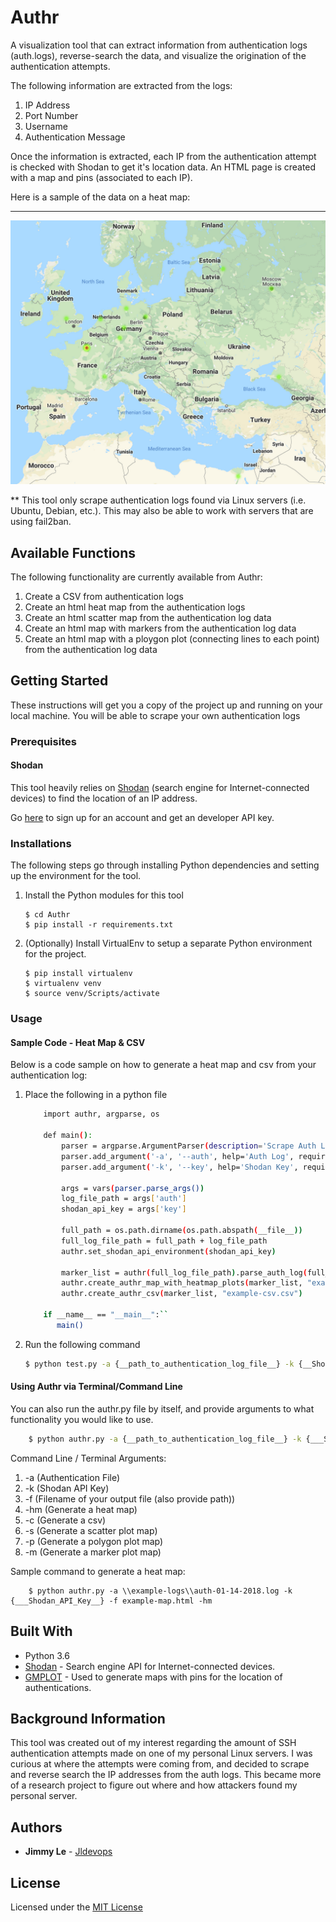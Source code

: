 # Authr

A visualization tool that can extract information from authentication logs (auth.logs), reverse-search the data, and visualize the origination of the authentication attempts. 

The following information are extracted from the logs:
1. IP Address
2. Port Number
3. Username
4. Authentication Message

Once the information is extracted, each IP from the authentication attempt is checked with Shodan to get it's location data.  An HTML page is created with a map and pins (associated to each IP).

Here is a sample of the data on a heat map: 
***
![Heat Map](https://raw.githubusercontent.com/JLDevOps/Authr/master/Documentation/Images/heatmap-authr.png)

** This tool only scrape authentication logs found via Linux servers (i.e. Ubuntu, Debian, etc.).  This may also be able to work with servers that are using fail2ban.

## Available Functions
The following functionality are currently available from Authr:
1. Create a CSV from authentication logs
2. Create an html heat map from the authentication logs 
3. Create an html scatter map from the authentication log data
4. Create an html map with markers from the authentication log data
5. Create an html map with a ploygon plot (connecting lines to each point) from the authentication log data

## Getting Started

These instructions will get you a copy of the project up and running on your local machine.  You will be able to scrape your own authentication logs

### Prerequisites

#### Shodan

This tool heavily relies on [Shodan](https://shodan.io/) (search engine for Internet-connected devices) to find the location of an IP address.

Go [here](https://account.shodan.io/login) to sign up for an account and get an developer API key.

### Installations

The following steps go through installing Python dependencies and setting up the environment for the tool.

1. Install the Python modules for this tool
    ```
    $ cd Authr
    $ pip install -r requirements.txt
    ```
2. (Optionally) Install VirtualEnv to setup a separate Python environment for the project.
    ```
    $ pip install virtualenv
    $ virtualenv venv
    $ source venv/Scripts/activate
    ```

### Usage

#### Sample Code - Heat Map & CSV
Below is a code sample on how to generate a heat map and csv from your authentication log:

1. Place the following in a python file
    ```bash
        import authr, argparse, os
         
        def main():
            parser = argparse.ArgumentParser(description='Scrape Auth Logs and Inserted into the DB')
            parser.add_argument('-a', '--auth', help='Auth Log', required=True)
            parser.add_argument('-k', '--key', help='Shodan Key', required=True)
    
            args = vars(parser.parse_args())
            log_file_path = args['auth']
            shodan_api_key = args['key']
            
            full_path = os.path.dirname(os.path.abspath(__file__))
            full_log_file_path = full_path + log_file_path
            authr.set_shodan_api_environment(shodan_api_key)
            
            marker_list = authr(full_log_file_path).parse_auth_log(full_log_file_path)
            authr.create_authr_map_with_heatmap_plots(marker_list, "example_map.html")
            authr.create_authr_csv(marker_list, "example-csv.csv")
        
        if __name__ == "__main__":``
           main()
    ```
2. Run the following command
    ```bash
    $ python test.py -a {__path_to_authentication_log_file__} -k {__Shodan_API_Key__}
    ```
#### Using Authr via Terminal/Command Line
You can also run the authr.py file by itself, and provide arguments to what functionality you would like to use.

```bash
    $ python authr.py -a {__path_to_authentication_log_file__} -k {___Shodan_API_Key__}
```

Command Line / Terminal Arguments:
1. -a (Authentication File)
2. -k (Shodan API Key)
3. -f (Filename of your output file (also provide path))
4. -hm (Generate a heat map)
5. -c (Generate a csv)
6. -s (Generate a scatter plot map)
7. -p (Generate a polygon plot map)
8. -m (Generate a marker plot map)

Sample command to generate a heat map: 
```
    $ python authr.py -a \\example-logs\\auth-01-14-2018.log -k {___Shodan_API_Key__} -f example-map.html -hm
```

## Built With

* Python 3.6
* [Shodan](https://shodan.io/) - Search engine API for Internet-connected devices.
* [GMPLOT](https://github.com/vgm64/gmplot) - Used to generate maps with pins for the location of authentications.

## Background Information

This tool was created out of my interest regarding the amount of SSH authentication attempts made on one of my personal Linux servers.
  I was curious at where the attempts were coming from, and decided to scrape and reverse search the IP addresses from the auth logs.
This became more of a research project to figure out where and how attackers found my personal server.

## Authors

* **Jimmy Le** - [Jldevops](https://github.com/jldevops)


## License

Licensed under the [MIT License](LICENSE)
